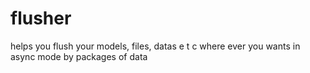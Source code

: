 # flusher
helps you flush your models, files, datas e t c where ever you wants in async mode by packages of data 
